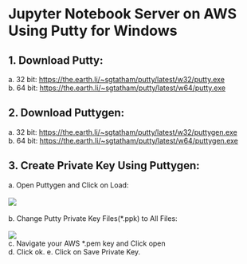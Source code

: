 # Jupyter Notebook Server on AWS Using Putty for Windows
## 1.	Download Putty:
a. 32 bit: https://the.earth.li/~sgtatham/putty/latest/w32/putty.exe<br/>
b.	64 bit: https://the.earth.li/~sgtatham/putty/latest/w64/putty.exe<br/>
## 2.	Download Puttygen:
a.	32 bit: https://the.earth.li/~sgtatham/putty/latest/w32/puttygen.exe<br/>
b.	64 bit: https://the.earth.li/~sgtatham/putty/latest/w64/puttygen.exe<br/>
## 3. Create Private Key Using Puttygen:
a.	Open Puttygen and Click on Load:<br/>
<br/>
![](https://github.com/princebirring/aws-machine-learning-1/blob/master/Jupyter%20Notebook/screenshots/1.PNG)<br/>
<br/>
b.	Change Putty Private Key Files(*.ppk) to All Files:<br/>
<br/>
![](https://github.com/princebirring/aws-machine-learning-1/blob/master/Jupyter%20Notebook/screenshots/2.PNG)
<br/>
c.	Navigate your AWS  *.pem key and Click open
<br/>
d.	Click ok.
e.	Click on Save Private Key.

